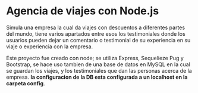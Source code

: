 # Agencia de viajes con Node.js

Simula una empresa la cual da viajes con descuentos a diferentes partes del mundo, tiene varios apartados entre esos los testimoniales donde los usuarios pueden dejar un comentario o testimonial de su experiencia en su viaje o experiencia con la empresa.

Este proyecto fue creado con node; se utiliza Express, Sequelieze Pug y Bootstrap, se hace uso tambien de una base de datos en MySQL en la cual se guardan los viajes, y los testimoniales que dan las personas acerca de la empresa.
**la configuracion de la DB esta configurada a un localhost en la carpeta config**.